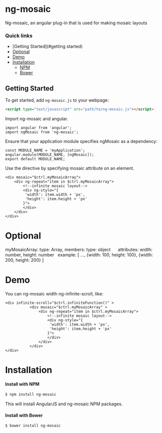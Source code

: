 # ng-mosaic
Ng-mosaic, an angular plug-in that is used for making mosaic layouts

### Quick links
- [Getting Started](#getting started)
- [Optional](#optional)
- [Demo](#demo)
- [Installation](#installation)
    - [NPM](#install-with-npm)
    - [Bower](#install-with-bower)
    
## Getting Started

To get started, add `ng-mosaic.js` to your webpage:
```html
<script type="text/javascript" src="path/to/ng-mosaic.js"></script>
```

Import ng-mosaic and angular.
```
import angular from 'angular';
import ngMosaic from 'ng-mosaic';
```

Ensure that your application module specifies ngMosaic as a dependency:
```
const MODULE_NAME = 'myApplication';
angular.module(MODULE_NAME, [ngMosaic]);
export default MODULE_NAME;
```

Use the directive by specifying mosaic attribute on an element.
```
<div mosaic="$ctrl.myMosaicArray">
    <div ng-repeat="item in $ctrl.myMosaicArray">
        <!--infinite mosaic layout-->
        <div ng-style="{
         'width': item.width + 'px',
         'height': item.height + 'px'
        }">
        </div>
    </div>
</div>
```
# Optional

myMosaicArray: type: Array, 
      members: type: object
      attributes:
              width: number,
              height: number
    example: [ ..., {width: 100, height: 100}, {width: 200, height: 200} ]
    
# Demo

 You can ng-mosaic width ng-infinite-scroll, like:
 
 ```
 <div infinite-scroll="$ctrl.infiniteFunction()" >
            <div mosaic="$ctrl.myMosaicArray" >
                <div ng-repeat="item in $ctrl.myMosaicArray">
                    <!--infinite mosaic layout-->
                    <div ng-style="{
                     'width': item.width + 'px',
                     'height': item.height + 'px'
                    }">
                    </div>
                </div>
            </div>
 </div>
 ```
 
# Installation
#### Install with NPM

```sh
$ npm install ng-mosaic
```

This will install AngularJS and ng-mosaic NPM packages.

#### Install with Bower
```sh
$ bower install ng-mosaic
```
